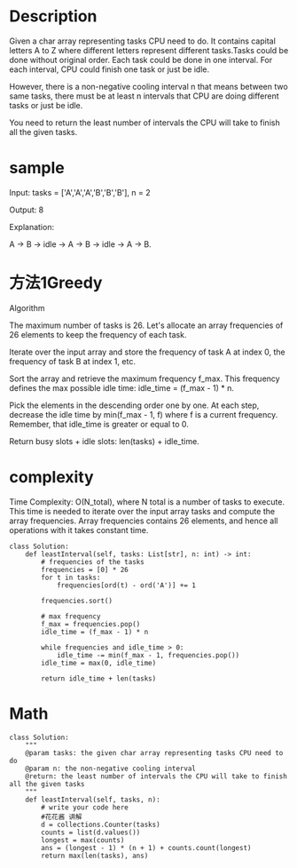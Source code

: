 # Description
Given a char array representing tasks CPU need to do. It contains capital letters A to Z where different letters represent different tasks.Tasks could be done without original order. Each task could be done in one interval. For each interval, CPU could finish one task or just be idle.

However, there is a non-negative cooling interval n that means between two same tasks, there must be at least n intervals that CPU are doing different tasks or just be idle.

You need to return the least number of intervals the CPU will take to finish all the given tasks.

# sample 
Input: tasks = ['A','A','A','B','B','B'], n = 2

Output: 8

Explanation:

A -> B -> idle -> A -> B -> idle -> A -> B.

# 方法1Greedy 

Algorithm

The maximum number of tasks is 26. Let's allocate an array frequencies of 26 elements to keep the frequency of each task.

Iterate over the input array and store the frequency of task A at index 0, the frequency of task B at index 1, etc.

Sort the array and retrieve the maximum frequency f_max. This frequency defines the max possible idle time: idle_time = (f_max - 1) * n.

Pick the elements in the descending order one by one. At each step, decrease the idle time by min(f_max - 1, f) where f is a current frequency. Remember, that idle_time is greater or equal to 0.

Return busy slots + idle slots: len(tasks) + idle_time.

# complexity
Time Complexity: O(N_total), where N total is a number of tasks to execute. This time is needed to iterate over the input array tasks and compute the array frequencies. Array frequencies contains 26 elements, and hence all operations with it takes constant time.
```
class Solution:
    def leastInterval(self, tasks: List[str], n: int) -> int:
        # frequencies of the tasks
        frequencies = [0] * 26
        for t in tasks:
            frequencies[ord(t) - ord('A')] += 1
        
        frequencies.sort()

        # max frequency
        f_max = frequencies.pop()
        idle_time = (f_max - 1) * n
        
        while frequencies and idle_time > 0:
            idle_time -= min(f_max - 1, frequencies.pop())
        idle_time = max(0, idle_time)

        return idle_time + len(tasks)
```
# Math
```
class Solution:
    """
    @param tasks: the given char array representing tasks CPU need to do
    @param n: the non-negative cooling interval
    @return: the least number of intervals the CPU will take to finish all the given tasks
    """
    def leastInterval(self, tasks, n):
        # write your code here
        #花花酱 讲解
        d = collections.Counter(tasks)
        counts = list(d.values())
        longest = max(counts)
        ans = (longest - 1) * (n + 1) + counts.count(longest)
        return max(len(tasks), ans)

```
